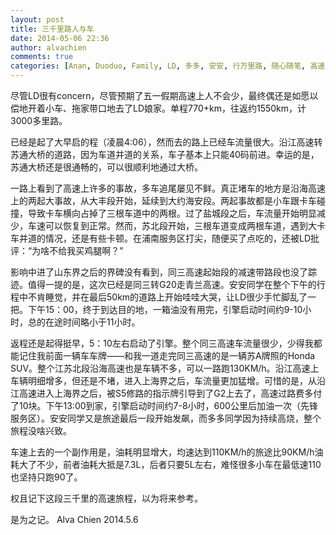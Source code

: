 ```yaml
---
layout: post
title: 三千里路人与车
date: 2014-05-06 22:36
author: alvachien
comments: true
categories: [Anan, Duoduo, Family, LD, 多多, 安安, 行万里路, 随心随笔, 高速]
---
```

尽管LD很有concern，尽管预期了五一假期高速上人不会少，最终偶还是如愿以偿地开着小车、拖家带口地去了LD娘家。单程770+km，往返约1550km，计3000多里路。

已经是起了大早启的程（凌晨4:06），然而去的路上已经车流量很大。沿江高速转苏通大桥的道路，因为车道并道的关系，车子基本上只能40码前进。幸运的是，苏通大桥还是很通畅的，可以很顺利地通过大桥。

一路上看到了高速上许多的事故，多车追尾屡见不鲜。真正堵车的地方是沿海高速上的两起大事故，从大丰段开始，延续到大约海安段。两起事故都是小车跟卡车碰撞，导致卡车横向占掉了三根车道中的两根。过了盐城段之后，车流量开始明显减少，车速可以恢复到正常。然而，苏北段开始，三根车道变成两根车道，遇到大卡车并道的情况，还是有些卡顿。在浦南服务区打尖，随便买了点吃的，还被LD批评：“为啥不给我买鸡腿啊？”

影响中进了山东界之后的界碑没有看到，同三高速起始段的减速带路段也没了踪迹。值得一提的是，这次已经是同三转G20走青兰高速。安安同学在整个下午的行程中不肯睡觉，并在最后50km的道路上开始哇哇大哭，让LD很少手忙脚乱了一把。下午15：00，终于到达目的地，一箱油没有用完，引擎启动时间约9-10小时，总的在途时间略小于11小时。

返程还是起得挺早，5：10左右启动了引擎。整个同三高速车流量很少，少得我都能记住我前面一辆车车牌——和我一道走完同三高速的是一辆苏A牌照的Honda SUV。整个江苏北段沿海高速也是车辆不多，可以一路跑130KM/h。沿江高速上车辆明细增多，但还是不堵，进入上海界之后，车流量更加猛增。可惜的是，从沿江高速进入上海界之后，被S5修路的指示牌引导到了G2上去了，高速过路费多付了10块。下午13:00到家，引擎启动时间约7-8小时，600公里后加油一次（先锋服务区）。安安同学又是旅途最后一段开始发飙，而多多同学因为持续高烧，整个旅程没啥兴致。

车速上去的一个副作用是，油耗明显增大，均速达到110KM/h的旅途比90KM/h油耗大了不少，前者油耗大抵是7.3L，后者只要5L左右，难怪很多小车在最低速110也坚持只跑90了。

权且记下这段三千里的高速旅程，以为将来参考。

是为之记。
Alva Chien
2014.5.6
